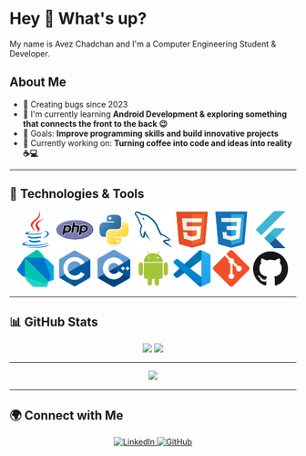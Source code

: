 # Hey 👋 What's up?

My name is Avez Chadchan and I'm a Computer Engineering Student & Developer.

## About Me
- 🐞 Creating bugs since 2023
- 🌱 I'm currently learning **Android Development & exploring something that connects the front to the back 😉**
- 🎯 Goals: **Improve programming skills and build innovative projects**
- 🚀 Currently working on: **Turning coffee into code and ideas into reality ☕💻**

---
## 🔧 Technologies & Tools  
<p align="center">
  <img src="https://raw.githubusercontent.com/devicons/devicon/master/icons/java/java-original.svg" alt="Java" width="65" height="65"/>
  <img src="https://raw.githubusercontent.com/devicons/devicon/master/icons/php/php-original.svg" alt="PHP" width="65" height="65"/>
  <img src="https://raw.githubusercontent.com/devicons/devicon/master/icons/python/python-original.svg" alt="Python" width="65" height="65"/>
  <img src="https://raw.githubusercontent.com/devicons/devicon/master/icons/mysql/mysql-original.svg" alt="MySQL" width="65" height="65"/>
  <img src="https://raw.githubusercontent.com/devicons/devicon/master/icons/html5/html5-original.svg" alt="HTML5" width="65" height="65"/>
  <img src="https://raw.githubusercontent.com/devicons/devicon/master/icons/css3/css3-original.svg" alt="CSS3" width="65" height="65"/>
  <img src="https://raw.githubusercontent.com/devicons/devicon/master/icons/flutter/flutter-original.svg" alt="Flutter" width="65" height="65"/>
  <img src="https://raw.githubusercontent.com/devicons/devicon/master/icons/dart/dart-original.svg" alt="Dart" width="65" height="65"/>
  <img src="https://raw.githubusercontent.com/devicons/devicon/master/icons/c/c-original.svg" alt="C" width="65" height="65"/>
  <img src="https://raw.githubusercontent.com/devicons/devicon/master/icons/cplusplus/cplusplus-original.svg" alt="C++" width="65" height="65"/>
  <img src="https://raw.githubusercontent.com/devicons/devicon/master/icons/android/android-original.svg" alt="Android" width="65" height="65"/>
  <img src="https://raw.githubusercontent.com/devicons/devicon/master/icons/vscode/vscode-original.svg" alt="VS Code" width="65" height="65"/>
  <img src="https://raw.githubusercontent.com/devicons/devicon/master/icons/git/git-original.svg" alt="Git" width="65" height="65"/>
  <img src="https://raw.githubusercontent.com/devicons/devicon/master/icons/github/github-original.svg" alt="GitHub" width="65" height="65"/>
</p>


---
## 📊 GitHub Stats

<p align="center">
  <img src="https://github-readme-stats.vercel.app/api?username=AvezChadchan&show_icons=true&count_private=true&hide=prs,issues&theme=radical&title_color=9F7AEA&icon_color=00FFFF&text_color=E2E8F0&bg_color=0d1117" />
<img src="https://github-readme-stats.vercel.app/api/top-langs/?username=AvezChadchan&layout=compact&theme=radical&title_color=9F7AEA&text_color=E2E8F0&bg_color=0d1117" />
</p>


---
<p align="center">
  <img src="https://github-profile-trophy.vercel.app/?username=AvezChadchan&theme=algolia&column=7&margin-w=10&margin-h=15&no-frame=true&no-bg=true&title=Followers,Stars,Repositories,PullRequest,Commit,Issues,Experience" />
</p>

---
## 🌍 Connect with Me  
<p align="center">
  <a href="https://www.linkedin.com/in/avez-chadchan-924040276/" target="_blank">
      <img src="https://skillicons.dev/icons?i=linkedin" height="50" alt="LinkedIn"/> 
  </a>
  <a href="https://github.com/AvezChadchan/" target="_blank">
      <img src="https://skillicons.dev/icons?i=github" height="50" alt="GitHub"/>
  </a>
</p>
